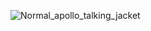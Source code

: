![Normal_apollo_talking_jacket](https://github.com/user-attachments/assets/27e16c7e-51d9-4d53-8f0f-22df1547e05f)
